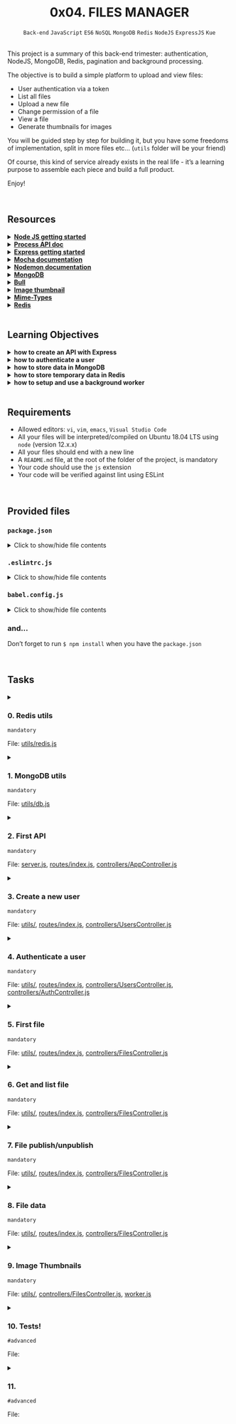 <h1 align="center"><b>0x04. FILES MANAGER</b></h1>
<div align="center"><code>Back-end</code> <code>JavaScript</code> <code>ES6</code> <code>NoSQL</code> <code>MongoDB</code> <code>Redis</code> <code>NodeJS</code> <code>ExpressJS</code> <code>Kue</code></div>

<!-- <br>

## Background Context -->


<!-- <br>
<hr>
<h3><a href=>Notes</a></h3>
<hr> -->

<br>

<p>This project is a summary of this back-end trimester: authentication, NodeJS, MongoDB, Redis, pagination and background processing.</p>

<p>The objective is to build a simple platform to upload and view files:</p>

<ul>
<li>User authentication via a token </li>
<li>List all files</li>
<li>Upload a new file</li>
<li>Change permission of a file</li>
<li>View a file</li>
<li>Generate thumbnails for images</li>
</ul>

<p>You will be guided step by step for building it, but you have some freedoms of implementation, split in more files etc… (<code>utils</code> folder will be your friend)</p>

<p>Of course, this kind of service already exists in the real life - it’s a learning purpose to assemble each piece and build a full product.</p>

<p>Enjoy!</p>

<br>

## Resources
<details>
<summary><b><a href="https://nodejs.org/en/learn/getting-started/introduction-to-nodejs">Node JS getting started</a></b></summary><br>


<br><p align="center">※※※※※※※※※※※※</p><br>
</details>


<details>
<summary><b><a href=" ">Process API doc</a></b></summary><br>


<br><p align="center">※※※※※※※※※※※※</p><br>
</details>


<details>
<summary><b><a href="expressjs.com/en/starter/installing.html">Express getting started</a></b></summary><br>


<br><p align="center">※※※※※※※※※※※※</p><br>
</details>


<details>
<summary><b><a href="https://mochajs.org">Mocha documentation</a></b></summary><br>


<br><p align="center">※※※※※※※※※※※※</p><br>
</details>


<details>
<summary><b><a href="https://github.com/remy/nodemon#nodemon">Nodemon documentation</a></b></summary><br>


<br><p align="center">※※※※※※※※※※※※</p><br>
</details>


<details>
<summary><b><a href="https://github.com/mongodb/node-mongodb-native">MongoDB</a></b></summary><br>


<br><p align="center">※※※※※※※※※※※※</p><br>
</details>


<details>
<summary><b><a href="https://github.com/OptimalBits/bull">Bull</a></b></summary><br>


<br><p align="center">※※※※※※※※※※※※</p><br>
</details>


<details>
<summary><b><a href="https://www.npmjs.com/package/image-thumbnail">Image thumbnail</a></b></summary><br>


<br><p align="center">※※※※※※※※※※※※</p><br>
</details>


<details>
<summary><b><a href="https://www.npmjs.com/package/mime-types">Mime-Types</a></b></summary><br>


<br><p align="center">※※※※※※※※※※※※</p><br>
</details>


<details>
<summary><b><a href="https://github.com/redis/node-redis">Redis</a></b></summary><br>


<br><p align="center">※※※※※※※※※※※※</p><br>
</details>


<!-- <br>

**man or help:**
- `` -->

<br>

## Learning Objectives
<details>
<summary><b><a href=" "> </a>how to create an API with Express</b></summary><br>


<br><p align="center">※※※※※※※※※※※※</p><br>
</details>


<details>
<summary><b><a href=" "> </a>how to authenticate a user</b></summary><br>


<br><p align="center">※※※※※※※※※※※※</p><br>
</details>


<details>
<summary><b><a href=" "> </a>how to store data in MongoDB</b></summary><br>


<br><p align="center">※※※※※※※※※※※※</p><br>
</details>


<details>
<summary><b><a href=" "> </a>how to store temporary data in Redis</b></summary><br>


<br><p align="center">※※※※※※※※※※※※</p><br>
</details>


<details>
<summary><b><a href=" "> </a>how to setup and use a background worker</b></summary><br>


<br><p align="center">※※※※※※※※※※※※</p><br>
</details>


<br>

## Requirements
- Allowed editors: `vi`, `vim`, `emacs`, `Visual Studio Code`
- All your files will be interpreted/compiled on Ubuntu 18.04 LTS using `node` (version 12.x.x)
- All your files should end with a new line
- A `README.md` file, at the root of the folder of the project, is mandatory
- Your code should use the `js` extension
- Your code will be verified against lint using ESLint

<br>

<h2>Provided files</h2>

<h3><code>package.json</code></h3>

<details>
<summary>Click to show/hide file contents</summary>
<pre><code>
{
  "name": "files_manager",
  "version": "1.0.0",
  "description": "",
  "main": "index.js",
  "scripts": {
    "lint": "./node_modules/.bin/eslint",
    "check-lint": "lint [0-9]*.js",
    "start-server": "nodemon --exec babel-node --presets @babel/preset-env ./server.js",
    "start-worker": "nodemon --exec babel-node --presets @babel/preset-env ./worker.js",
    "dev": "nodemon --exec babel-node --presets @babel/preset-env",
    "test": "./node_modules/.bin/mocha --require @babel/register --exit" 
  },
  "author": "",
  "license": "ISC",
  "dependencies": {
    "bull": "^3.16.0",
    "chai-http": "^4.3.0",
    "express": "^4.17.1",
    "image-thumbnail": "^1.0.10",
    "mime-types": "^2.1.27",
    "mongodb": "^3.5.9",
    "redis": "^2.8.0",
    "sha1": "^1.1.1",
    "uuid": "^8.2.0"
  },
  "devDependencies": {
    "@babel/cli": "^7.8.0",
    "@babel/core": "^7.8.0",
    "@babel/node": "^7.8.0",
    "@babel/preset-env": "^7.8.2",
    "@babel/register": "^7.8.0",
    "chai": "^4.2.0",
    "chai-http": "^4.3.0",
    "mocha": "^6.2.2",
    "nodemon": "^2.0.2",
    "eslint": "^6.4.0",
    "eslint-config-airbnb-base": "^14.0.0",
    "eslint-plugin-import": "^2.18.2",
    "eslint-plugin-jest": "^22.17.0",
    "request": "^2.88.0",
    "sinon": "^7.5.0"
  }
}
</code>
</pre>
</details>

<h3><code>.eslintrc.js</code></h3>

<details>
<summary>Click to show/hide file contents</summary>
<pre><code>
module.exports = {
    env: {
      browser: false,
      es6: true,
      jest: true,
    },
    extends: [
      'airbnb-base',
      'plugin:jest/all',
    ],
    globals: {
      Atomics: 'readonly',
      SharedArrayBuffer: 'readonly',
    },
    parserOptions: {
      ecmaVersion: 2018,
      sourceType: 'module',
    },
    plugins: ['jest'],
    rules: {
      'max-classes-per-file': 'off',
      'no-underscore-dangle': 'off',
      'no-console': 'off',
      'no-shadow': 'off',
      'no-restricted-syntax': [
        'error',
        'LabeledStatement',
        'WithStatement',
      ],
    },
    overrides:[
      {
        files: ['*.js'],
        excludedFiles: 'babel.config.js',
      }
    ]
};
</code>
</pre>
</details>

<h3><code>babel.config.js</code></h3>

<details>
<summary>Click to show/hide file contents</summary>
<pre><code>
module.exports = {
    presets: [
      [
        '@babel/preset-env',
        {
          targets: {
            node: 'current',
          },
        },
      ],
    ],
};
</code>
</pre>
</details>

<h3>and…</h3>

<p>Don’t forget to run <code>$ npm install</code> when you have the <code>package.json</code></p>



<br>

## Tasks
<details>
<summary>

### 0. Redis utils
`mandatory`

File: [utils/redis.js]()
</summary>


</details>

<details>
<summary>

### 1. MongoDB utils
`mandatory`

File: [utils/db.js]()
</summary>


</details>

<details>
<summary>

### 2. First API
`mandatory`

File: [server.js](), [routes/index.js](), [controllers/AppController.js]()
</summary>


</details>

<details>
<summary>

### 3. Create a new user
`mandatory`

File: [utils/](), [routes/index.js](), [controllers/UsersController.js]()
</summary>


</details>

<details>
<summary>

### 4. Authenticate a user
`mandatory`

File: [utils/](), [routes/index.js](), [controllers/UsersController.js](), [controllers/AuthController.js]()
</summary>


</details>

<details>
<summary>

### 5. First file
`mandatory`

File: [utils/](), [routes/index.js](), [controllers/FilesController.js]()
</summary>


</details>

<details>
<summary>

### 6. Get and list file
`mandatory`

File: [utils/](), [routes/index.js](), [controllers/FilesController.js]()
</summary>


</details>

<details>
<summary>

### 7. File publish/unpublish
`mandatory`

File: [utils/](), [routes/index.js](), [controllers/FilesController.js]()
</summary>


</details>

<details>
<summary>

### 8. File data
`mandatory`

File: [utils/](), [routes/index.js](), [controllers/FilesController.js]()
</summary>


</details>

<details>
<summary>

### 9. Image Thumbnails
`mandatory`

File: [utils/](), [controllers/FilesController.js](), [worker.js]()
</summary>


</details>

<details>
<summary>

### 10. Tests!
`#advanced`

File: []()
</summary>


</details>

<details>
<summary>

### 11. 
`#advanced`

File: []()
</summary>


</details>

